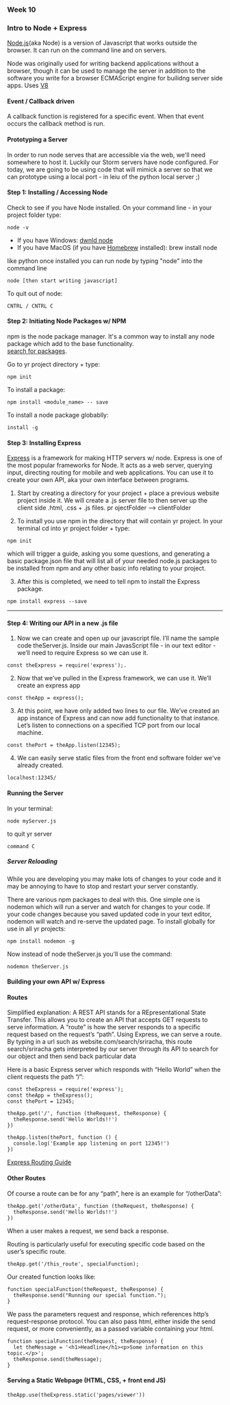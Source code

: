 
### Week 10
### Intro to Node + Express

[Node.js](https://nodejs.org/en/)(aka Node) is a version of Javascript that works outside the browser. It can run on the command line and on servers.

Node was originally used for writing backend applications without a browser, though it can be used to manage the server in addition to the software you write for a browser ECMAScript engine for builidng server side apps. Uses [V8](https://v8.dev/)

#### Event / Callback driven 
A callback function is registered for a specific event. When that event occurs the callback method is run.

#### Prototyping a Server
In order to run node serves that are accessible via the web, we'll need somewhere to host it. Luckily our Storm servers have node configured. For today, we are going to be using code that will mimick a server so that we can prototype using a local port - in leiu of the python local server ;)


#### Step 1: Installing / Accessing Node
Check to see if you have Node installed. On your command line - in your project folder type:

```
node -v
```

* If you have Windows: [dwnld node](https://nodejs.org/en/)
* If you have MacOS (if you have [Homebrew](https://brew.sh/) installed): brew install node

like python once installed you can run node by typing "node" into the command line
```
node [then start writing javascript]
```
To quit out of node:
```
CNTRL / CNTRL C
```

#### Step 2: Initiating Node Packages w/ NPM
npm is the node package manager. It's a common way to install any node package which add to the base functionality.  
[search for packages](https://www.npmjs.com/).

Go to yr project directory + type: 
```
npm init
```
To install a package: 
```
npm install <module_name> -- save
```
To install a node package globablly: 
```
install -g
```
#### Step 3: Installing Express
[Express](https://expressjs.com) is a framework for making HTTP servers w/ node. Express is one of the most popular frameworks for Node. It acts as a web server, querying input, directing routing for mobile and web applications. You can use it to create your own API, aka your own interface between programs.

1. Start by creating a directory for your project + place a previous website project inside it. We will create a .js server file to then server up the client side .html, .css + .js files. 
pr ojectFolder --> clientFolder

2. To install you use npm in the directory that will contain yr project. In your terminal cd into yr project folder + type: 
```
npm init 
```
which will trigger a guide, asking you some questions, and generating a basic package.json file that will list all of your needed node.js packages to be installed from npm and any other basic info relating to your project.

3. After this is completed, we need to tell npm to install the Express package. 
```
npm install express --save
```
***
#### Step 4: Writing our API in a new .js file
1. Now we can create and open up our javascript file. I’ll name the sample code theServer.js. Inside our main JavasScript file - in our text editor - we’ll need to require Express so we can use it. 
```
const theExpress = require('express');.
```
2. Now that we’ve pulled in the Express framework, we can use it. We’ll create an express app
```
const theApp = express();
```
3. At this point, we have only added two lines to our file. We’ve created an app instance of Express and can now add functionality to that instance. Let’s listen to connections on a specified TCP port from our local machine.
```
const thePort = theApp.listen(12345);
```
4. We can easily serve static files from the front end software folder we've already created. 
```
localhost:12345/
```
#### Running the Server
In your terminal:
```
node myServer.js
```
to quit yr server
```
command C
```
##### Server Reloading
While you are developing you may make lots of changes to your code and it may be annoying to have to stop and restart your server constantly.

There are various npm packages to deal with this. One simple one is nodemon which will run a server and watch for changes to your code. If your code changes because you saved updated code in your text editor, nodemon will watch and re-serve the updated page. To install globally for use in all yr projects:
```
npm install nodemon -g
```
Now instead of node theServer.js you'll use the command:
```
nodemon theServer.js
```
#### Building your own API w/ Express
#### Routes
Simplified explanation: A REST API stands for a REpresentational State Transfer. This allows you to create an API that accepts GET requests to serve information. A “route” is how the server responds to a specific request based on the request’s “path”. 
Using Express, we can serve a route. By typing in a url such as website.com/search/sriracha, this route search/sriracha gets interpreted by our server through its API to search for our object and then send back particular data

Here is a basic Express server which responds with “Hello World” when the client requests the path “/”:
```
const theExpress = require('express');
const theApp = theExpress();
const thePort = 12345;

theApp.get('/', function (theRequest, theResponse) {
  theResponse.send('Hello Worlds!!')
})

theApp.listen(thePort, function () {
  console.log('Example app listening on port 12345!')
})
```

[Express Routing Guide](https://expressjs.com/en/guide/routing.html)

#### Other Routes
Of course a route can be for any “path”, here is an example for “/otherData”:
```
theApp.get('/otherData', function (theRequest, theResponse) {
  theResponse.send('Hello Worlds!!')
})
```
When a user makes a request, we send back a response.

Routing is particularly useful for executing specific code based on the user’s specific route.
```
theApp.get('/this_route', specialFunction);
```
Our created function looks like:
```
function specialFunction(theRequest, theResponse) {
  theResponse.send("Running our special function.");
}
```
We pass the parameters request and response, which references http’s request-response protocol. You can also pass html, either inside the send request, or more conveniently, as a passed variable containing your html.
```
function specialFunction(theRequest, theResponse) {
  let theMessage = '<h1>Headline</h1><p>Some information on this topic.</p>';
  theResponse.send(theMessage);
}
```
#### Serving a Static Webpage (HTML, CSS, + front end JS)
```
theApp.use(theExpress.static('pages/viewer'))
```

